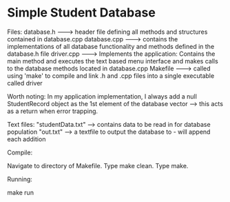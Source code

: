 # Simple Student Database

Files:
database.h ---> header file defining all methods and structures contained in database.cpp
database.cpp ---> contains the implementations of all database functionality and methods defined in the database.h file
driver.cpp ---> Implements the application: Contains the main method and executes the text based menu interface and makes
                calls to the database methods located in database.cpp
Makefile ---> called using 'make' to compile and link .h and .cpp files into a single executable called driver       

Worth noting:
In my application implementation, I always add a null StudentRecord object as the 1st element
of the database vector --> this acts as a return when error trapping.

Text files:
"studentData.txt" --> contains data to be read in for database population
"out.txt" --> a textfile to output the database to - will append each addition

Compile:

Navigate to directory of Makefile.
Type make clean.
Type make.

Running:

make run


